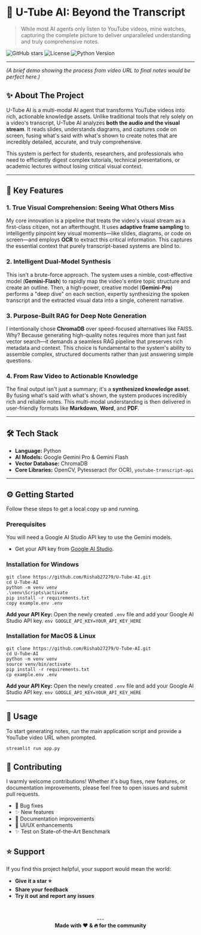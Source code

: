 # 🚀 U-Tube AI: Beyond the Transcript

> While most AI agents only listen to YouTube videos, mine watches, capturing the complete picture to deliver unparalleled understanding and truly comprehensive notes.

![GitHub stars](https://img.shields.io/github/stars/Rishab27279/U-Tube-AI?style=social)
![License](https://img.shields.io/badge/license-MIT-blue.svg)
![Python Version](https://img.shields.io/badge/python-3.9+-blue.svg)

---


*(A brief demo showing the process from video URL to final notes would be perfect here.)*

## ✨ About The Project

U-Tube AI is a multi-modal AI agent that transforms YouTube videos into rich, actionable knowledge assets. Unlike traditional tools that rely solely on a video's transcript, U-Tube AI analyzes **both the audio and the visual stream**. It reads slides, understands diagrams, and captures code on screen, fusing what's said with what's shown to create notes that are incredibly detailed, accurate, and truly comprehensive.

This system is perfect for students, researchers, and professionals who need to efficiently digest complex tutorials, technical presentations, or academic lectures without losing critical visual context.

---

## 🧠 Key Features

### 1. True Visual Comprehension: Seeing What Others Miss
My core innovation is a pipeline that treats the video's visual stream as a first-class citizen, not an afterthought. It uses **adaptive frame sampling** to intelligently pinpoint key visual moments—like slides, diagrams, or code on screen—and employs **OCR** to extract this critical information. This captures the essential context that purely transcript-based systems are blind to.

### 2. Intelligent Dual-Model Synthesis
This isn't a brute-force approach. The system uses a nimble, cost-effective model (**Gemini-Flash**) to rapidly map the video's entire topic structure and create an outline. Then, a high-power, creative model (**Gemini-Pro**) performs a "deep dive" on each section, expertly synthesizing the spoken transcript and the extracted visual data into a single, coherent narrative.

### 3. Purpose-Built RAG for Deep Note Generation
I intentionally chose **ChromaDB** over speed-focused alternatives like FAISS. Why? Because generating high-quality notes requires more than just fast vector search—it demands a seamless RAG pipeline that preserves rich metadata and context. This choice is fundamental to the system's ability to assemble complex, structured documents rather than just answering simple questions.

### 4. From Raw Video to Actionable Knowledge
The final output isn't just a summary; it's a **synthesized knowledge asset**. By fusing what's said with what's shown, the system produces incredibly rich and reliable notes. This multi-modal understanding is then delivered in user-friendly formats like **Markdown**, **Word**, and **PDF**.

---

## 🛠️ Tech Stack

* **Language:** Python
* **AI Models:** Google Gemini Pro & Gemini Flash
* **Vector Database:** ChromaDB
* **Core Libraries:** OpenCV, Pytesseract (for OCR), `youtube-transcript-api`

---

## ⚙️ Getting Started

Follow these steps to get a local copy up and running.

### Prerequisites

You will need a Google AI Studio API key to use the Gemini models.
* Get your API key from [Google AI Studio](https://aistudio.google.com/app/apikey).

### Installation for Windows
    git clone https://github.com/Rishab27279/U-Tube-AI.git
    cd U-Tube-AI
    python -m venv venv
    .\venv\Scripts\activate
    pip install -r requirements.txt
    copy example.env .env
 **Add your API Key:** Open the newly created `.env` file and add your Google AI Studio API key.
    ```env
    GOOGLE_API_KEY=YOUR_API_KEY_HERE
    ```

### Installation for MacOS & Linux

    git clone https://github.com/Rishab27279/U-Tube-AI.git
    cd U-Tube-AI
    python -m venv venv
    source venv/bin/activate
    pip install -r requirements.txt
    cp example.env .env
**Add your API Key:** Open the newly created `.env` file and add your Google AI Studio API key.
    ```env
    GOOGLE_API_KEY=YOUR_API_KEY_HERE
    ```

---

## 📖 Usage

To start generating notes, run the main application script and provide a YouTube video URL when prompted.

```sh
streamlit run app.py
```

## 🤝 Contributing

I warmly welcome contributions! Whether it's bug fixes, new features, or documentation improvements, please feel free to open issues and submit pull requests.

- 🐛 Bug fixes
- ✨ New features
- 📖 Documentation improvements
- 🎨 UI/UX enhancements
- ✨ Test on State-of-the-Art Benchmark

## ⭐ Support

If you find this project helpful, your support would mean the world:

- **Give it a star ⭐**
- **Share your feedback**
- **Try it out and report any issues**

<br>
<p align="center">
  ---
  <br>
  <strong>Made with ❤️ & 🔥 for the community</strong>
  <br>
</p>
